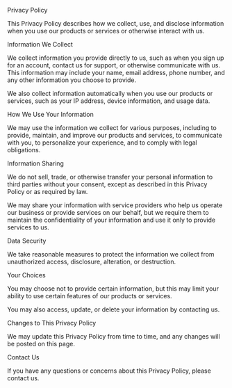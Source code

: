 
Privacy Policy

This Privacy Policy describes how we collect, use, and disclose information when you use our products or services or otherwise interact with us.

Information We Collect

We collect information you provide directly to us, such as when you sign up for an account, contact us for support, or otherwise communicate with us. This information may include your name, email address, phone number, and any other information you choose to provide.

We also collect information automatically when you use our products or services, such as your IP address, device information, and usage data.

How We Use Your Information

We may use the information we collect for various purposes, including to provide, maintain, and improve our products and services, to communicate with you, to personalize your experience, and to comply with legal obligations.

Information Sharing

We do not sell, trade, or otherwise transfer your personal information to third parties without your consent, except as described in this Privacy Policy or as required by law.

We may share your information with service providers who help us operate our business or provide services on our behalf, but we require them to maintain the confidentiality of your information and use it only to provide services to us.

Data Security

We take reasonable measures to protect the information we collect from unauthorized access, disclosure, alteration, or destruction.

Your Choices

You may choose not to provide certain information, but this may limit your ability to use certain features of our products or services.

You may also access, update, or delete your information by contacting us.

Changes to This Privacy Policy

We may update this Privacy Policy from time to time, and any changes will be posted on this page.

Contact Us

If you have any questions or concerns about this Privacy Policy, please contact us.
